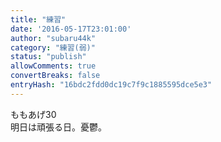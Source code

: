 ```yaml
---
title: "練習"
date: '2016-05-17T23:01:00'
author: "subaru44k"
category: "練習(弱)"
status: "publish"
allowComments: true
convertBreaks: false
entryHash: "16bdc2fdd0dc19c7f9c1885595dce5e3"
---
```

ももあげ30<br>
明日は頑張る日。憂鬱。
